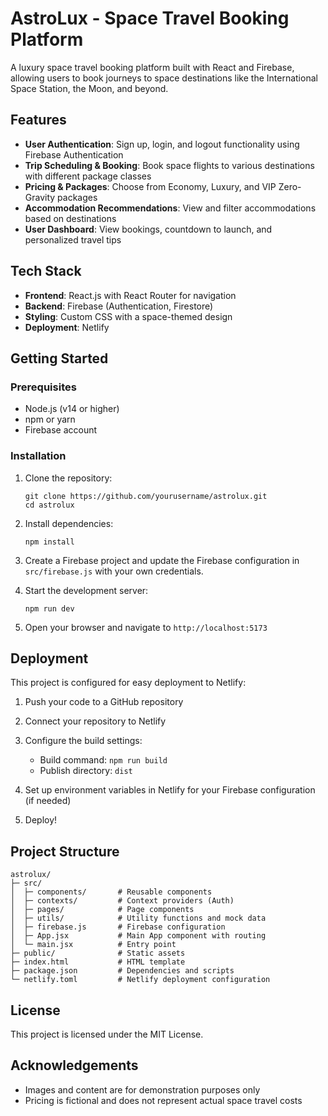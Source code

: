 # AstroLux - Space Travel Booking Platform

A luxury space travel booking platform built with React and Firebase, allowing users to book journeys to space destinations like the International Space Station, the Moon, and beyond.

## Features

- **User Authentication**: Sign up, login, and logout functionality using Firebase Authentication
- **Trip Scheduling & Booking**: Book space flights to various destinations with different package classes
- **Pricing & Packages**: Choose from Economy, Luxury, and VIP Zero-Gravity packages
- **Accommodation Recommendations**: View and filter accommodations based on destinations
- **User Dashboard**: View bookings, countdown to launch, and personalized travel tips

## Tech Stack

- **Frontend**: React.js with React Router for navigation
- **Backend**: Firebase (Authentication, Firestore)
- **Styling**: Custom CSS with a space-themed design
- **Deployment**: Netlify

## Getting Started

### Prerequisites

- Node.js (v14 or higher)
- npm or yarn
- Firebase account

### Installation

1. Clone the repository:

   ```
   git clone https://github.com/yourusername/astrolux.git
   cd astrolux
   ```

2. Install dependencies:

   ```
   npm install
   ```

3. Create a Firebase project and update the Firebase configuration in `src/firebase.js` with your own credentials.

4. Start the development server:

   ```
   npm run dev
   ```

5. Open your browser and navigate to `http://localhost:5173`

## Deployment

This project is configured for easy deployment to Netlify:

1. Push your code to a GitHub repository

2. Connect your repository to Netlify

3. Configure the build settings:

   - Build command: `npm run build`
   - Publish directory: `dist`

4. Set up environment variables in Netlify for your Firebase configuration (if needed)

5. Deploy!

## Project Structure

```
astrolux/
├─ src/
│  ├─ components/       # Reusable components
│  ├─ contexts/         # Context providers (Auth)
│  ├─ pages/            # Page components
│  ├─ utils/            # Utility functions and mock data
│  ├─ firebase.js       # Firebase configuration
│  ├─ App.jsx           # Main App component with routing
│  └─ main.jsx          # Entry point
├─ public/              # Static assets
├─ index.html           # HTML template
├─ package.json         # Dependencies and scripts
└─ netlify.toml         # Netlify deployment configuration
```

## License

This project is licensed under the MIT License.

## Acknowledgements

- Images and content are for demonstration purposes only
- Pricing is fictional and does not represent actual space travel costs
